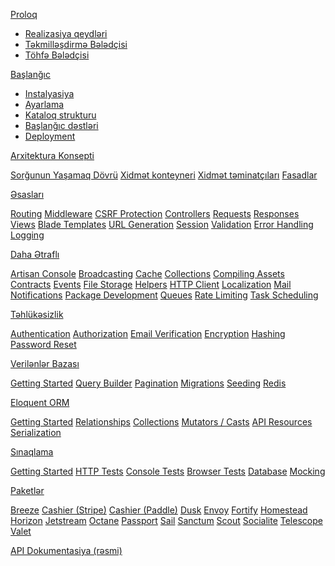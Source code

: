 [Proloq](https://github.com/aytiqaqash/azresource/blob/main/Laravel/Dokumentasiya/Proloq.md)

  - [Realizasiya qeydləri]()
  - [Təkmilləşdirmə Bələdçisi]()
  - [Töhfə Bələdçisi]()

[Başlanğıc](https://github.com/aytiqaqash/azresource/blob/main/Laravel/Dokumentasiya/Ba%C5%9Flan%C4%9F%C4%B1c.md)

  - [Instalyasiya](https://github.com/aytiqaqash/azresource/blob/main/Laravel/Dokumentasiya/Ba%C5%9Flan%C4%9F%C4%B1c.md#i%CC%87nstalyasiya)
  - [Ayarlama](https://github.com/aytiqaqash/azresource/blob/main/Laravel/Dokumentasiya/Ba%C5%9Flan%C4%9F%C4%B1c.md#ayarlama---configuration)
  - [Kataloq strukturu](https://github.com/aytiqaqash/azresource/blob/main/Laravel/Dokumentasiya/Ba%C5%9Flan%C4%9F%C4%B1c.md#kataloq-strukturu)
  - [Başlanğıc dəstləri](https://github.com/aytiqaqash/azresource/blob/main/Laravel/Dokumentasiya/Ba%C5%9Flan%C4%9F%C4%B1c.md#ba%C5%9Flan%C4%9F%C4%B1c-d%C9%99stl%C9%99ri)
  - [Deployment](https://github.com/aytiqaqash/azresource/blob/main/Laravel/Dokumentasiya/Ba%C5%9Flan%C4%9F%C4%B1c.md#deployment)

[Arxitektura Konsepti](https://github.com/aytiqaqash/azresource/blob/main/Laravel/Dokumentasiya/Arxitektura%20Konsepti.md)

  [Sorğunun Yaşamaq Dövrü]()
  [Xidmət konteyneri]()
  [Xidmət təminatçıları]()
  [Fasadlar]()

[Əsasları](https://github.com/aytiqaqash/azresource/blob/main/Laravel/Dokumentasiya/Əsasları.md)

  [Routing]()
  [Middleware]()
  [CSRF Protection]()
  [Controllers]()
  [Requests]()
  [Responses]()
  [Views]()
  [Blade Templates]()
  [URL Generation]()
  [Session]()
  [Validation]()
  [Error Handling]()
  [Logging]()

[Daha Ətraflı]()

  [Artisan Console]()
  [Broadcasting]()
  [Cache]()
  [Collections]()
  [Compiling Assets]()
  [Contracts]()
  [Events]()
  [File Storage]()
  [Helpers]()
  [HTTP Client]()
  [Localization]()
  [Mail]()
  [Notifications]()
  [Package Development]()
  [Queues]()
  [Rate Limiting]()
  [Task Scheduling]()

[Təhlükəsizlik]()

  [Authentication]()
  [Authorization]()
  [Email Verification]()
  [Encryption]()
  [Hashing]()
  [Password Reset]()

[Verilənlər Bazası]()

  [Getting Started]()
  [Query Builder]()
  [Pagination]()
  [Migrations]()
  [Seeding]()
  [Redis]()

[Eloquent ORM]()

  [Getting Started]()
  [Relationships]()
  [Collections]()
  [Mutators / Casts]()
  [API Resources]()
  [Serialization]()

[Sınaqlama]()

  [Getting Started]()
  [HTTP Tests]()
  [Console Tests]()
  [Browser Tests]()
  [Database]()
  [Mocking]()
  
[Paketlər]()

  [Breeze]()
  [Cashier (Stripe)]()
  [Cashier (Paddle)]()
  [Dusk]()
  [Envoy]()
  [Fortify]()
  [Homestead]()
  [Horizon]()
  [Jetstream]()
  [Octane]()
  [Passport]()
  [Sail]()
  [Sanctum]()
  [Scout]()
  [Socialite]()
  [Telescope]()
  [Valet]()

[API Dokumentasiya (rəsmi)](https://laravel.com/api/8.x/)